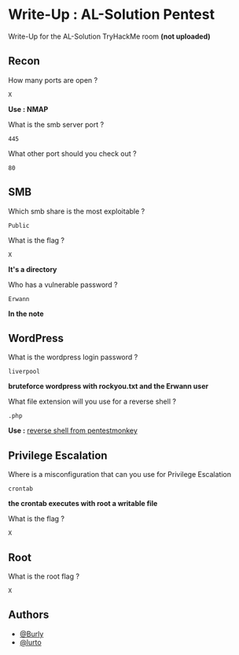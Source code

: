 
# Write-Up : AL-Solution Pentest

Write-Up for the AL-Solution TryHackMe room **(not uploaded)**



## Recon

How many ports are open ?

```
X
```
**Use : NMAP**

What is the smb server port ?

```
445
```

What other port should you check out ?

```
80
```

## SMB

Which smb share is the most exploitable ?

```
Public
```

What is the flag ?

```
X
```
**It's a directory**

Who has a vulnerable password ? 

```
Erwann
```
**In the note**

## WordPress

What is the wordpress login password ?

```
liverpool
```
**bruteforce wordpress with rockyou.txt and the Erwann user**

What file extension will you use for a reverse shell ?

```
.php
```
**Use :** [reverse shell from pentestmonkey](https://github.com/pentestmonkey/php-reverse-shell) 

## Privilege Escalation

Where is a misconfiguration that can you use for Privilege Escalation

```
crontab
```
**the crontab executes with root a writable file**

What is the flag ?

```
X
```

## Root

What is the root flag ?

```
X
```
## Authors

- [@Burly](https://github.com/Burly0)
- [@lurto](https://www.github.com/lurto)

